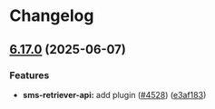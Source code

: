 # Changelog

## [6.17.0](https://github.com/danielsogl/awesome-cordova-plugins/compare/sms-retriever-api-v6.16.0...sms-retriever-api-v6.17.0) (2025-06-07)


### Features

* **sms-retriever-api:** add plugin ([#4528](https://github.com/danielsogl/awesome-cordova-plugins/issues/4528)) ([e3af183](https://github.com/danielsogl/awesome-cordova-plugins/commit/e3af183e0c3d51292e14f4285dd8c71e4c564b39))
